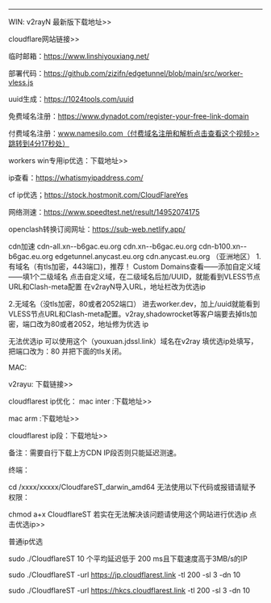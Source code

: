 ------
WIN:
v2rayN 最新版下载地址>>

cloudflare网站链接>>

临时邮箱：https://www.linshiyouxiang.net/

部署代码：https://github.com/zizifn/edgetunnel/blob/main/src/worker-vless.js

uuid生成：https://1024tools.com/uuid

免费域名注册：https://www.dynadot.com/register-your-free-link-domain

付费域名注册：www.namesilo.com（付费域名注册和解析点击查看这个视频>>跳转到4分17秒处）

workers win专用ip优选：下载地址>>

ip查看：https://whatismyipaddress.com/

cf ip优选；https://stock.hostmonit.com/CloudFlareYes

网络测速：https://www.speedtest.net/result/14952074175

openclash转换订阅网址：https://sub-web.netlify.app/

cdn加速
cdn-all.xn--b6gac.eu.org
cdn.xn--b6gac.eu.org 
cdn-b100.xn--b6gac.eu.org 
edgetunnel.anycast.eu.org 
cdn.anycast.eu.org （亚洲地区）
1.有域名（有tls加密，443端口)，推荐！
Custom Domains查看——添加自定义域——填1个二级域名
点击自定义域，在二级域名后加/UUID，就能看到VLESS节点URL和Clash-meta配置
在v2rayN导入URL，地址栏改为优选ip

2.无域名（没tls加密，80或者2052端口）
进去worker.dev，加上/uuid就能看到VLESS节点URL和Clash-meta配置。v2ray,shadowrocket等客户端要去掉tls加密，端口改为80或者2052，地址修为优选 ip

无法优选ip 可以使用这个（youxuan.jdssl.link）域名在v2ray 填优选ip处填写，把端口改为：80 并把下面的tls关闭。

MAC:

v2rayu: 下载链接>>

cloudflarest ip优化：
mac inter :下载地址>>

mac arm :下载地址>>

cloudflarest ip段：下载地址>>

备注：需要自行下载上方CDN IP段否则只能延迟测速。

终端：

cd /xxxx/xxxxx/CloudfareST_darwin_amd64
无法使用以下代码或报错请赋予权限：

chmod a+x CloudflareST
若实在无法解决该问题请使用这个网站进行优选ip 点击优选ip>>


普通ip优选

sudo ./CloudflareST 
10 个平均延迟低于 200 ms且下载速度高于3MB/s的IP


sudo ./CloudflareST -url https://jp.cloudflarest.link -tl 200 -sl 3 -dn 10

sudo ./CloudflareST -url https://hkcs.cloudflarest.link -tl 200 -sl 3 -dn 10
